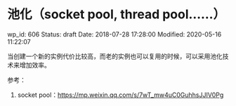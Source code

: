 # 池化（socket pool, thread pool……）


wp_id: 606
Status: draft
Date: 2018-07-28 17:28:00
Modified: 2020-05-16 11:22:07


当创建一个新的实例代价比较高，而老的实例也可以复用的时候，可以采用池化技术来增加效率。

参考：

1. socket pool：https://mp.weixin.qq.com/s/7wT_mw4uC0GuhhsJJIV0Pg